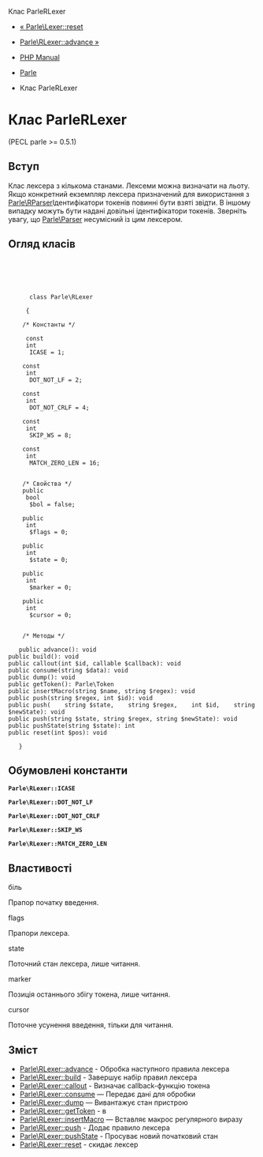 Клас ParleRLexer

-   [« Parle\\Lexer::reset](parle-lexer.reset.html)
    
-   [Parle\\RLexer::advance »](parle-rlexer.advance.html)
    
-   [PHP Manual](index.html)
    
-   [Parle](book.parle.html)
    
-   Клас ParleRLexer
    

# Клас ParleRLexer

(PECL parle >= 0.5.1)

## Вступ

Клас лексера з кількома станами. Лексеми можна визначати на льоту. Якщо конкретний екземпляр лексера призначений для використання з [Parle\\RParser](class.parle-rparser.html)Ідентифікатори токенів повинні бути взяті звідти. В іншому випадку можуть бути надані довільні ідентифікатори токенів. Зверніть увагу, що [Parle\\Parser](class.parle-parser.html) несумісний із цим лексером.

## Огляд класів

```classsynopsis



    
     
      class Parle\RLexer
     
     {

    /* Константы */
    
     const
     int
      ICASE = 1;

    const
     int
      DOT_NOT_LF = 2;

    const
     int
      DOT_NOT_CRLF = 4;

    const
     int
      SKIP_WS = 8;

    const
     int
      MATCH_ZERO_LEN = 16;


    /* Свойства */
    public
     bool
      $bol = false;

    public
     int
      $flags = 0;

    public
     int
      $state = 0;

    public
     int
      $marker = 0;

    public
     int
      $cursor = 0;


    /* Методы */
    
   public advance(): void
public build(): void
public callout(int $id, callable $callback): void
public consume(string $data): void
public dump(): void
public getToken(): Parle\Token
public insertMacro(string $name, string $regex): void
public push(string $regex, int $id): void
public push(    string $state,    string $regex,    int $id,    string $newState): void
public push(string $state, string $regex, string $newState): void
public pushState(string $state): int
public reset(int $pos): void

   }
```

## Обумовлені константи

**`Parle\RLexer::ICASE`**

**`Parle\RLexer::DOT_NOT_LF`**

**`Parle\RLexer::DOT_NOT_CRLF`**

**`Parle\RLexer::SKIP_WS`**

**`Parle\RLexer::MATCH_ZERO_LEN`**

## Властивості

біль

Прапор початку введення.

flags

Прапори лексера.

state

Поточний стан лексера, лише читання.

marker

Позиція останнього збігу токена, лише читання.

cursor

Поточне усунення введення, тільки для читання.

## Зміст

-   [Parle\\RLexer::advance](parle-rlexer.advance.html) - Обробка наступного правила лексера
-   [Parle\\RLexer::build](parle-rlexer.build.html) - Завершує набір правил лексера
-   [Parle\\RLexer::callout](parle-rlexer.callout.html) - Визначає callback-функцію токена
-   [Parle\\RLexer::consume](parle-rlexer.consume.html) — Передає дані для обробки
-   [Parle\\RLexer::dump](parle-rlexer.dump.html) — Вивантажує стан пристрою
-   [Parle\\RLexer::getToken](parle-rlexer.gettoken.html) - в
-   [Parle\\RLexer::insertMacro](parle-rlexer.insertmacro.html) — Вставляє макрос регулярного виразу
-   [Parle\\RLexer::push](parle-rlexer.push.html) - Додає правило лексера
-   [Parle\\RLexer::pushState](parle-rlexer.pushstate.html) - Просуває новий початковий стан
-   [Parle\\RLexer::reset](parle-rlexer.reset.html) - скидає лексер